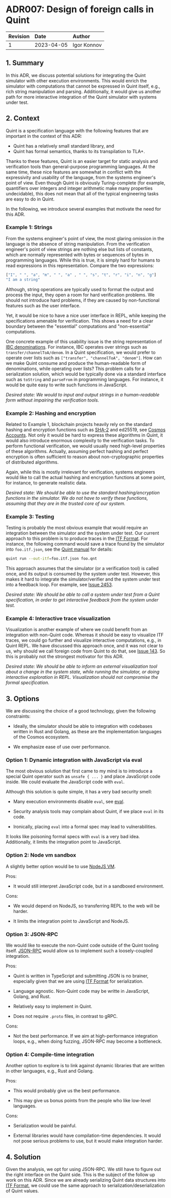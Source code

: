 # ADR007: Design of foreign calls in Quint

| Revision | Date       | Author           |
| :------- | :--------- | :--------------- |
| 1        | 2023-04-05 | Igor Konnov      |

## 1. Summary

In this ADR, we discuss potential solutions for integrating the Quint simulator
with other execution environments. This would enrich the simulator with
computations that cannot be expressed in Quint itself, e.g., rich string
manipulation and parsing. Additionally, it would give us another path for more
interactive integration of the Quint simulator with systems under test.

## 2. Context

Quint is a specification language with the following features that are important
in the context of this ADR:

 - Quint has a relatively small standard library, and
 - Quint has formal semantics, thanks to its transpilation to TLA+.

Thanks to these features, Quint is an easier target for static analysis and
verification tools than general-purpose programming languages. At the same time,
these nice features are somewhat in conflict with the expressivity and usability
of the language, from the systems engineer's point of view. Even though Quint is
obviously Turing-complete (for example, quantifiers over integers and integer
arithmetic make many properties undecidable), this does not mean that all of the
typical engineering tasks are easy to do in Quint.

In the following, we introduce several examples that motivate the need for this
ADR.

### Example 1: Strings

From the systems engineer's point of view, the most glaring omission in the
language is the absence of string manipulation. From the verification engineer's
point of view strings are nothing else but lists of constants, which are
normally represented with bytes or sequences of bytes in programming languages.
While this is true, it is simply hard for humans to read expressions in this
representation. Compare the two expressions:

```js
["I", " ", "a", "m", " ", "a" , " ", "s", "t", "r", "i", "n", "g"]
"I am a string"
```

Although, string operations are typically used to format the output and process
the input, they open a room for hard verification problems. We should not
introduce hard problems, if they are caused by non-functional features such as
the user interface.

Yet, it would be nice to have a nice user interface in REPL, while keeping the
specifications amenable for verification. This shows a need for a clear
boundary between the "essential" computations and "non-essential" computations.

One concrete example of this usability issue is the string representation of
[IBC denominations][]. For instance, IBC operates over strings such as
`transfer/channelToA/denom`. In a Quint specification, we would prefer to
operate over lists such as `["transfer", "channelToA", "denom"]`. How can we
make Quint consume and produce the human-readable form of denominations, while
operating over lists? This problem calls for a serialization solution, which
would be typically done via a standard interface such as `toString` and
`parseFrom` in programming languages. For instance, it would be quite easy to
write such functions in JavaScript.

*Desired state: We would to input and output strings in a human-readable
form without impairing the verification tools.*

### Example 2: Hashing and encryption

Related to Example 1, blockchain projects heavily rely on the standard hashing
and encryption functions such as [SHA-2][] and ed25519, see [Cosmos Accounts][].
Not only it would be hard to express these algorithms in Quint, it would also
introduce enormous complexity to the verification tasks. To perform functional
verification, we would usually need high-level properties of these algorithms.
Actually, assuming perfect hashing and perfect encryption is often sufficient to
reason about non-cryptographic properties of distributed algorithms.

Again, while this is mostly irrelevant for verification, systems engineers
would like to call the actual hashing and encryption functions at some point,
for instance, to generate realistic data.

*Desired state: We should be able to use the standard hashing/encryption
functions in the simulator. We do not have to verify these functions, assuming
that they are in the trusted core of our system.*

### Example 3: Testing

Testing is probably the most obvious example that would require an integration
between the simulator and the system under test. Our current approach to this
problem is to produce traces in the [ITF Format][]. For instance, the following
command would save a trace found by the simulator into `foo.itf.json`, see
the [Quint manual][] for details:

```sh
quint run --out-itf=foo.itf.json foo.qnt
```

This approach assumes that the simulator (or a verification tool) is called
once, and its output is consumed by the system under test. However, this makes
it hard to integrate the simulator/verifier and the system under test into a
feedback loop. For example, see [Issue 2453][].

*Desired state: We should be able to call a system under test from a Quint
specification, in order to get interactive feedback from the system under test.*

### Example 4: Interactive trace visualization

Visualization is another example of where we could benefit from an integration
with non-Quint code. Whereas it should be easy to visualize ITF traces, we could
go further and visualize interactive computations, e.g., in Quint REPL.  We have
discussed this approach once, and it was not clear to us, why should we call
foreign code from Quint to do that, see [Issue 143][]. So this is probably not
the strongest motivator for this ADR.

*Desired state: We should be able to inform an external visualization tool
about a change in the system state, while running the simulator, or doing
interactive exploration in REPL. Visualization should not compromise the
formal specification.*

## 3. Options

We are discussing the choice of a good technology, given the following
constraints:

 - Ideally, the simulator should be able to integration with codebases
   written in Rust and Golang, as these are the implementation languages
   of the Cosmos ecosystem.

 - We emphasize ease of use over performance.

### Option 1: Dynamic integration with JavaScript via eval

The most obvious solution that first came to my mind is to introduce a special
Quint operator such as `unsafe { ... }` and place JavaScript code inside.  We
could evaluate the JavaScript code with `eval`.

Although this solution is quite simple, it has a very bad security smell:

 - Many execution environments disable `eval`, see [eval][].
 
 - Security analysis tools may complain about Quint, if we place `eval` in its
 code.

 - Ironically, placing `eval` into a formal spec may lead to vulnerabilities.

It looks like poisoning formal specs with `eval` is a very bad idea.
Additionally, it limits the integration point to JavaScript.

### Option 2: Node vm sandbox

A slightly better option would be to use [NodeJS VM][].

Pros:

 - It would still interpret JavaScript code, but in a sandboxed environment.

Cons:

 - We would depend on NodeJS, so transferring REPL to the web will be harder.

 - It limits the integration point to JavaScript and NodeJS.
 
### Option 3: JSON-RPC

We would like to execute the non-Quint code outside of the Quint tooling itself.
[JSON-RPC][] would allow us to implement such a loosely-coupled integration.

Pros:

 - Quint is written in TypeScript and submitting JSON is no brainer, especially
   given that we are using [ITF Format][] for serialization.

 - Language agnostic. Non-Quint code may be writte in JavaScript, Golang, and
 Rust.

 - Relatively easy to implement in Quint.

 - Does not require `.proto` files, in contrast to gRPC.

Cons:

 - Not the best performance. If we aim at high-performance integration loops,
   e.g., when doing fuzzing, JSON-RPC may become a bottleneck.
 
### Option 4: Compile-time integration

Another option to explore is to link against dynamic libraries that are written
in other languages, e.g., Rust and Golang.

Pros:

 - This would probably give us the best performance.

 - This may give us bonus points from the people who like low-level languages.

Cons:

 - Serialization would be painful.

 - External libraries would have compilation-time dependencies. It would not
   pose serious problems to use, but it would make integration harder.

## 4. Solution

Given the analysis, we opt for using JSON-RPC. We still have to figure out the
right interface on the Quint side. This is the subject of the follow up work on
this ADR. Since we are already serializing Quint data structures into [ITF
Format][], we could use the same approach to serialization/deserialization of
Quint values.


[IBC denominations]: https://github.com/cosmos/ibc/blob/main/spec/app/ics-020-fungible-token-transfer/README.md#data-structures
[SHA-2]: https://en.wikipedia.org/wiki/SHA-2
[Cosmos Accounts]: https://docs.cosmos.network/v0.45/basics/accounts.html#signatures
[ITF Format]: https://apalache.informal.systems/docs/adr/015adr-trace.html
[Quint manual]: https://github.com/informalsystems/quint/blob/main/doc/quint.md
[Issue 2453]: https://github.com/informalsystems/apalache/issues/2453
[Issue 143]: https://github.com/informalsystems/quint/issues/143
[eval]: https://developer.mozilla.org/en-US/docs/Web/JavaScript/Reference/Global_Objects/eval
[NodeJS VM]: https://nodejs.org/api/vm.html
[JSON-RPC]: https://en.wikipedia.org/wiki/JSON-RPC#Implementations